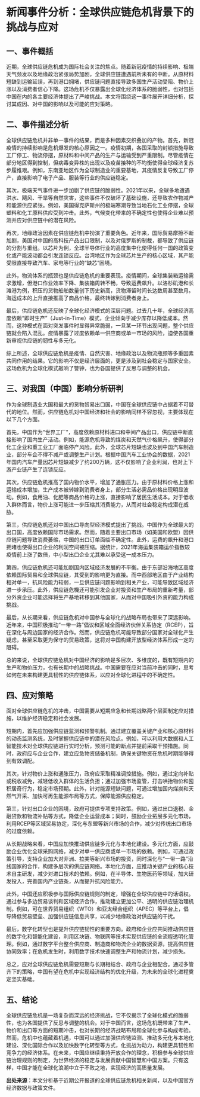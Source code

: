 # 新闻事件分析：全球供应链危机背景下的挑战与应对

## 一、事件概括

  近期，全球供应链危机成为国际社会关注的焦点。随着新冠疫情的持续影响、极端天气频发以及地缘政治紧张局势加剧，全球供应链遭遇前所未有的中断。从原材料短缺到运输延误，再到港口拥堵，供应链问题直接导致多国生产活动受阻、物价上涨以及消费者信心下降。这场危机不仅暴露出全球化经济体系的脆弱性，也对包括中国在内的各主要经济体提出了严峻挑战。本文将围绕这一事件展开详细分析，探讨其成因、对中国的影响以及可能的应对策略。

## 二、事件描述分析

  全球供应链危机并非单一事件的结果，而是多种因素交织叠加的产物。首先，新冠疫情的持续影响是危机爆发的核心原因之一。疫情初期，各国采取的封锁措施导致工厂停工、物流停摆，原材料和中间产品的生产与运输受到严重限制。尽管疫情在部分地区得到控制，但病毒变异株的出现以及疫苗接种的不均衡使得全球经济复苏步履维艰。例如，东南亚地区作为全球制造业的重要基地，其疫情反复导致工厂停产，直接影响了电子产品、服装等行业的供应链稳定。

  其次，极端天气事件进一步加剧了供应链的脆弱性。2021年以来，全球多地遭遇洪水、飓风、干旱等自然灾害，这些事件不仅破坏了基础设施，还导致农作物减产和能源供应紧张。例如，美国得克萨斯州的极端寒潮导致当地石化工业停摆，全球塑料和化工原料供应受到冲击。此外，气候变化带来的不确定性也使得企业难以预测并应对供应链中的潜在风险。

  再次，地缘政治因素在供应链危机中扮演了重要角色。近年来，国际贸易摩擦不断加剧，美国对中国的高科技产品出口限制，以及对俄罗斯的制裁，都导致了供应链的分割与重组。以芯片为例，全球半导体行业的高度集中化使得任何一国的政策变化或产能波动都会引发连锁反应。台湾地区作为全球芯片生产的核心区域，其产能受限直接导致汽车、家电等行业的“缺芯”困境。

  此外，物流体系的瓶颈也是供应链危机的重要表现。疫情期间，全球集装箱运输需求激增，但港口作业效率下降、集装箱周转不畅，导致运费飙升。以洛杉矶港和长滩港为例，积压的货物船舶数量创下历史新高，货物滞留时间长达数周甚至数月。海运成本的上升直接推高了商品价格，最终转嫁到消费者身上。

  最后，供应链危机还反映了全球化经济模式的深层问题。过去几十年，全球经济高度依赖“即时生产”（Just-in-Time）模式，企业倾向于减少库存以降低成本。然而，这种模式在面对突发事件时显得异常脆弱，一旦某一环节出现问题，整个供应链就会陷入混乱。疫情暴露了过度依赖单一供应商或单一市场的风险，迫使各国重新审视供应链的韧性与多元化。

  综上所述，全球供应链危机是疫情、自然灾害、地缘政治以及物流瓶颈等多重因素共同作用的结果。它的影响不仅是经济层面的，更是涉及到社会稳定与国家安全。这场危机为全球化模式敲响了警钟，也为各国提供了反思与调整的机会。

## 三、对我国（中国）影响分析研判

  作为全球制造业大国和最大的货物贸易出口国，中国在全球供应链中占据着不可替代的地位。然而，供应链危机对中国经济和社会的影响同样不容忽视，主要体现在以下几个方面。

  首先，中国作为“世界工厂”，高度依赖原材料进口和中间产品出口，供应链中断直接影响了国内生产活动。例如，能源危机导致的煤炭和天然气价格飙升，使得部分化工企业和重工业工厂面临停产风险。此外，全球芯片短缺也波及到中国汽车制造业，部分车企不得不减产或调整生产计划。根据中国汽车工业协会的数据，2021年国内汽车产量因芯片短缺减少了约200万辆，这不仅影响了企业利润，也对上下游产业链产生了连锁反应。

  其次，供应链危机推高了国内物价水平，增加了通胀压力。由于原材料价格上涨和运输成本增加，生产成本被转嫁到消费者身上，部分生活必需品价格出现明显波动。例如，食用油、化肥等商品价格的上涨，直接影响了居民生活成本。对于低收入群体而言，物价上涨可能进一步压缩其消费能力，从而对社会稳定构成潜在威胁。

  第三，供应链危机还对中国出口导向型经济模式提出了挑战。中国作为全球最大的出口国，高度依赖国际市场需求。然而，随着主要出口市场（如美国和欧盟）因供应链问题导致消费萎缩，中国的出口订单面临不确定性。此外，运费的飙升和港口拥堵也使得出口企业的利润空间被压缩。据统计，2021年海运集装箱运价指数较疫情前上涨了数倍，中小型出口企业尤其难以承受这一成本压力。

  第四，供应链危机还可能加剧国内区域经济发展的不平衡。由于东部沿海地区高度依赖国际贸易和全球供应链，其受到的影响更为直接。而中西部地区由于产业结构相对单一，抗风险能力较弱，一旦供应链问题影响到相关产业，可能导致区域经济进一步承压。此外，供应链危機还可能引发企业对投资和生产布局的重新考量，部分外资企业可能选择将生产基地转移到其他国家，从而对中国吸引外资的能力构成挑战。

  最后，从长期来看，供应链危机对中国参与全球化的战略布局也带来了深远影响。近年来，中国积极推动“一带一路”倡议和区域全面经济伙伴关系协定（RCEP），旨在深化与周边国家的经济合作。然而，供应链危机可能导致部分国家对全球化产生疑虑，甚至采取更为保守的贸易政策，这将对中国构建开放型经济体系形成一定的阻碍。

  总的来说，全球供应链危机对中国经济的影响是多层次、多维度的，既有短期内的生产和物价压力，也有长期中的战略挑战。中国需要在应对当前冲击的同时，思考如何在未来构建更具韧性的供应链体系，以应对全球化进程中的不确定性。

## 四、应对策略

  面对全球供应链危机的冲击，中国需要从短期应急和长期战略两个层面制定应对措施，以维护经济稳定和社会发展。

  短期内，首先应加强供应链监测和预警机制。通过建立覆盖关键产业和核心原材料的动态监测系统，及时掌握供应链中的潜在风险点。例如，可以利用大数据和人工智能技术对全球供应链进行实时分析，预测可能的断点并提前采取干预措施。同时，政府应与企业合作，建立应急物资储备机制，确保关键物资在危机时期能够得到有效调配。

  其次，针对物价上涨和通胀压力，政府应采取精准调控措施。例如，通过定向补贴或税收减免，减轻低收入群体的生活负担；通过加强市场监管，打击哄抬物价和囤积居奇行为，稳定市场预期。此外，针对能源短缺问题，可通过增加国内煤炭和天然气开采、加快可再生能源布局等方式，保障能源供应稳定。

  第三，针对出口企业的困境，政府可提供专项支持政策。例如，通过出口退税、金融贷款和物流补贴等方式，降低企业运营成本；同时，鼓励企业拓展多元化市场，利用RCEP等区域贸易协定，深化与东盟等新兴市场的合作，减少对传统出口市场的过度依赖。

  从长期战略来看，中国应加快推动供应链多元化与本地化建设。多元化方面，应鼓励企业优化全球采购网络，减少对单一供应商或单一市场的依赖。例如，可通过政策引导，支持企业加大对非洲、拉美等新兴市场的投资，同时深化与“一带一路”沿线国家的合作，构建多层次的供应链网络。本地化方面，应推动关键产业的核心技术自主研发，减少对进口技术的依赖。例如，在半导体、生物医药等领域，加大研发投入，完善国内产业链条，从而提升抗风险能力。

  此外，中国还应积极参与国际供应链规则的制定，增强在全球供应链中的话语权。通过参与多边贸易谈判和区域经济合作，推动建立更加公平、透明的供应链治理机制。例如，可在世界贸易组织（WTO）和亚太经合组织（APEC）等平台上，倡导降低贸易壁垒、加强供应链信息共享，以减少地缘政治对供应链的干扰。

  最后，数字化转型也是提升供应链韧性的重要方向。政府和企业应共同推动供应链的数字化和智能化建设，利用区块链、物联网等技术实现供应链的全流程透明化管理。例如，通过数字平台整合供应商、制造商和物流企业的数据资源，提高供应链协同效率；在危机发生时，利用数字技术快速调整生产和物流计划，减少损失。

  总之，应对全球供应链危机需要短期与长期相结合、政府与企业相配合。通过多管齐下的策略，中国有望在危机中实现经济结构的优化升级，为未来的全球化进程奠定坚实基础。

## 五、结论

  全球供应链危机是一场复杂而深远的经济挑战，它不仅揭示了全球化模式的脆弱性，也为各国提供了反思与调整的机会。对于中国而言，这场危机既带来了生产、物价和出口等方面的短期冲击，也对长期的经济战略布局和全球化参与构成考验。然而，危机中也蕴藏着机遇，中国可以通过加强供应链监测、推动多元化与本地化建设、深化国际合作以及加快数字化转型等方式，化挑战为动力，构建更具韧性和竞争力的经济体系。在未来，中国应继续秉持开放合作的理念，积极参与全球供应链治理规则的制定，为世界经济的稳定与发展贡献中国智慧和中国方案。只有这样，中国才能在全球化浪潮中立于不败之地，实现经济的高质量发展。

**出处来源**：本文分析基于近期公开报道的全球供应链危机相关新闻，以及中国官方经济数据与政策文件。